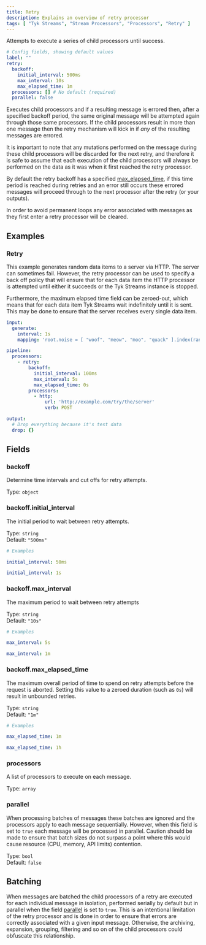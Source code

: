 ```yaml
---
title: Retry
description: Explains an overview of retry processor
tags: [ "Tyk Streams", "Stream Processors", "Processors", "Retry" ]
---
```


Attempts to execute a series of child processors until success.

```yml
# Config fields, showing default values
label: ""
retry:
  backoff:
    initial_interval: 500ms
    max_interval: 10s
    max_elapsed_time: 1m
  processors: [] # No default (required)
  parallel: false
```

Executes child processors and if a resulting message is errored then, after a specified backoff period, the same original message will be attempted again through those same processors. If the child processors result in more than one message then the retry mechanism will kick in if *any* of the resulting messages are errored.

It is important to note that any mutations performed on the message during these child processors will be discarded for the next retry, and therefore it is safe to assume that each execution of the child processors will always be performed on the data as it was when it first reached the retry processor.

By default the retry backoff has a specified [max_elapsed_time](#backoffmax_elapsed_time), if this time period is reached during retries and an error still occurs these errored messages will proceed through to the next processor after the retry (or your outputs). 

<!-- Normal [error handling patterns](add) can be used on these messages. Dependent on Blpblang query PR -->

In order to avoid permanent loops any error associated with messages as they first enter a retry processor will be cleared.

## Examples

### Retry

This example generates random data items to a server via HTTP. The server can sometimes fail. However, the retry processor can be used to specify a back off policy that will ensure that for each data item the HTTP processor is attempted until either it succeeds or the Tyk Streams instance is stopped.

Furthermore, the maximum elapsed time field can be zeroed-out, which means that for each data item Tyk Streams wait indefinitely until it is sent. This may be done to ensure that the server receives every single data item.

```yaml
input:
  generate:
    interval: 1s
    mapping: 'root.noise = [ "woof", "meow", "moo", "quack" ].index(random_int(min: 0, max: 3))'

pipeline:
  processors:
    - retry:
        backoff:
          initial_interval: 100ms
          max_interval: 5s
          max_elapsed_time: 0s
        processors:
          - http:
              url: 'http://example.com/try/the/server'
              verb: POST

output:
  # Drop everything because it's test data
  drop: {}
```

## Fields

### backoff

Determine time intervals and cut offs for retry attempts.

Type: `object`


### backoff.initial_interval

The initial period to wait between retry attempts.

Type: `string`  
Default: `"500ms"`  

```yml
# Examples

initial_interval: 50ms

initial_interval: 1s
```

### backoff.max_interval

The maximum period to wait between retry attempts

Type: `string`  
Default: `"10s"`  

```yml
# Examples

max_interval: 5s

max_interval: 1m
```

### backoff.max_elapsed_time

The maximum overall period of time to spend on retry attempts before the request is aborted. Setting this value to a zeroed duration (such as `0s`) will result in unbounded retries.

Type: `string`  
Default: `"1m"`  

```yml
# Examples

max_elapsed_time: 1m

max_elapsed_time: 1h
```

### processors

A list of processors to execute on each message.

Type: `array`  

### parallel

When processing batches of messages these batches are ignored and the processors apply to each message sequentially. However, when this field is set to `true` each message will be processed in parallel. Caution should be made to ensure that batch sizes do not surpass a point where this would cause resource (CPU, memory, API limits) contention.


Type: `bool`  
Default: `false`  

## Batching

When messages are batched the child processors of a retry are executed for each individual message in isolation, performed serially by default but in parallel when the field [parallel](#parallel) is set to `true`. This is an intentional limitation of the retry processor and is done in order to ensure that errors are correctly associated with a given input message. Otherwise, the archiving, expansion, grouping, filtering and so on of the child processors could obfuscate this relationship.

<!-- Commented Archive & Unarchiving not in list of supported processors -->

<!-- If the target behaviour of your retried processors is "batch aware", in that you wish to perform some processing across the entire batch of messages and repeat it in the event of errors, you can use an [archive processor](/docs/components/processors/archive) to collapse the batch into an individual message. Then, within these child processors either perform your batch aware processing on the archive, or use an [unarchive processor](/docs/components/processors/unarchive) in order to expand the single message back out into a batch.

For example, if the retry processor were being used to wrap an HTTP request where the payload data is a batch archived into a JSON array it should look something like this:

```yaml
pipeline:
  processors:
    - archive:
        format: json_array
    - retry:
        processors:
          - http:
              url: example.com/nope
              verb: POST
    - unarchive:
        format: json_array
``` -->
